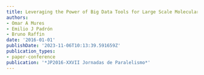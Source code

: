 ```yaml
---
title: Leveraging the Power of Big Data Tools for Large Scale Molecular Dynamics Analysis
authors:
- Omar A Mures
- Emilio J Padrón
- Bruno Raffin
date: '2016-01-01'
publishDate: '2023-11-06T10:13:39.591659Z'
publication_types:
- paper-conference
publication: '*JP2016-XXVII Jornadas de Paralelismo*'
---
```

